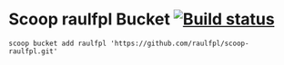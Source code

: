 # Scoop raulfpl Bucket [![Build status](https://ci.appveyor.com/api/projects/status/ap71qrnw9bwiyxs6/branch/master?svg=true)](https://ci.appveyor.com/project/raulfpl/scoop-raulfpl/branch/master)

`scoop bucket add raulfpl 'https://github.com/raulfpl/scoop-raulfpl.git'`
